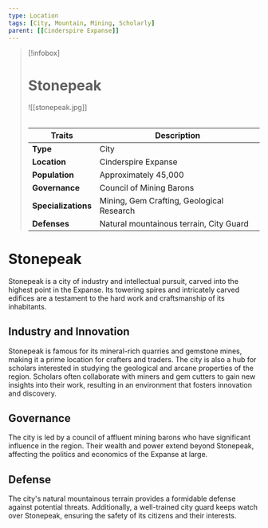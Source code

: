 ```yaml
---
type: Location
tags: [City, Mountain, Mining, Scholarly]
parent: [[Cinderspire Expanse]]
---
```

> [!infobox]
> # Stonepeak
> ![[stonepeak.jpg]]
> ######
> | Traits         | Description                                                                                                                           |
> | -------------- | ------------------------------------------------------------------------------------------------------------------------------------- |
> | **Type** | City |
> | **Location** | Cinderspire Expanse |
> | **Population** | Approximately 45,000 |
> | **Governance** | Council of Mining Barons |
> | **Specializations** | Mining, Gem Crafting, Geological Research |
> | **Defenses** | Natural mountainous terrain, City Guard |
# Stonepeak

Stonepeak is a city of industry and intellectual pursuit, carved into the highest point in the Expanse. Its towering spires and intricately carved edifices are a testament to the hard work and craftsmanship of its inhabitants.

## Industry and Innovation

Stonepeak is famous for its mineral-rich quarries and gemstone mines, making it a prime location for crafters and traders. The city is also a hub for scholars interested in studying the geological and arcane properties of the region. Scholars often collaborate with miners and gem cutters to gain new insights into their work, resulting in an environment that fosters innovation and discovery.

## Governance

The city is led by a council of affluent mining barons who have significant influence in the region. Their wealth and power extend beyond Stonepeak, affecting the politics and economics of the Expanse at large.

## Defense

The city's natural mountainous terrain provides a formidable defense against potential threats. Additionally, a well-trained city guard keeps watch over Stonepeak, ensuring the safety of its citizens and their interests.
